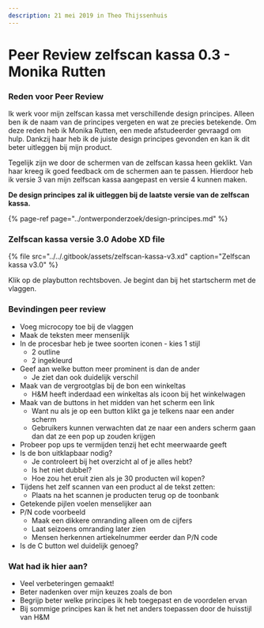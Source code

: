 ```yaml
---
description: 21 mei 2019 in Theo Thijssenhuis
---
```


# Peer Review zelfscan kassa 0.3 - Monika Rutten

### Reden voor Peer Review

Ik werk voor mijn zelfscan kassa met verschillende design principes. Alleen ben ik de naam van de principes vergeten en wat ze precies betekende. Om deze reden heb ik Monika Rutten, een mede afstudeerder gevraagd om hulp. Dankzij haar heb ik de juiste design principes gevonden en kan ik dit beter uitleggen bij mijn product. 

Tegelijk zijn we door de schermen van de zelfscan kassa heen geklikt. Van haar kreeg ik goed feedback om de schermen aan te passen. Hierdoor heb ik versie 3 van mijn zelfscan kassa aangepast en versie 4 kunnen maken. 

**De design principes zal ik uitleggen bij de laatste versie van de zelfscan kassa.** 

{% page-ref page="../ontwerponderzoek/design-principes.md" %}

### Zelfscan kassa versie 3.0 Adobe XD file

{% file src="../../.gitbook/assets/zelfscan-kassa-v3.xd" caption="Zelfscan kassa v3.0" %}

Klik op de playbutton rechtsboven. Je begint dan bij het startscherm met de vlaggen.

### Bevindingen peer review

* Voeg microcopy toe bij de vlaggen
* Maak de teksten meer mensenlijk
* In de procesbar heb je twee soorten iconen - kies 1 stijl
  * 2 outline
  * 2 ingekleurd
* Geef aan welke button meer prominent is dan de ander
  * Je ziet dan ook duidelijk verschil
* Maak van de vergrootglas bij de bon een winkeltas
  * H&M heeft inderdaad een winkeltas als icoon bij het winkelwagen
* Maak van de buttons in het midden van het scherm een link
  * Want nu als je op een button klikt ga je telkens naar een ander scherm
  * Gebruikers kunnen verwachten dat ze naar een anders scherm gaan dan dat ze een pop up zouden krijgen
* Probeer pop ups te vermijden tenzij het echt meerwaarde geeft
* Is de bon uitklapbaar nodig?
  * Je controleert bij het overzicht al of je alles hebt?
  * Is het niet dubbel?
  * Hoe zou het eruit zien als je 30 producten wil kopen?
* Tijdens het zelf scannen van een product al de tekst zetten:
  * Plaats na het scannen je producten terug op de toonbank
* Getekende pijlen voelen menselijker aan
* P/N code voorbeeld
  * Maak een dikkere omranding alleen om de cijfers
  * Laat seizoens omranding later zien
  * Mensen herkennen artiekelnummer eerder dan P/N code
* Is de C button wel duidelijk genoeg?

### Wat had ik hier aan?

* Veel verbeteringen gemaakt!
* Beter nadenken over mijn keuzes zoals de bon
* Begrijp beter welke principes ik heb toegepast en de voordelen ervan
* Bij sommige principes kan ik het net anders toepassen door de huisstijl van H&M

